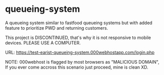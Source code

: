 # queueing-system
A queueing system similar to fastfood queueing systems but with added feature to prioritize PWD and returning customers.

This project is DISCONTINUED, that's why it is not responsive to mobile devices. PLEASE USE A COMPUTER.

URL:
https://test-earist-queueing-system.000webhostapp.com/login.php

NOTE: 000webhost is flagged by most browsers as "MALICIOUS DOMAIN", If you ever come accross this scenario just proceed, mine is clean XD.
